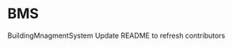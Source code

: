 # BMS
BuildingMnagmentSystem
U p d a t e   R E A D M E   t o   r e f r e s h   c o n t r i b u t o r s  
 